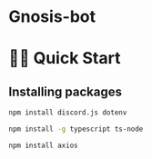 # Gnosis-bot


# 🏄‍♂️ Quick Start

## Installing packages

```bash
npm install discord.js dotenv
```
```bash
npm install -g typescript ts-node
```

```bash
npm install axios
```
